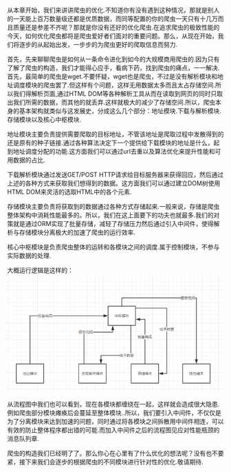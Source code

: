 从本章开始，我们来讲讲爬虫的优化.不知道你有没有遇到这种情况，那就是别人的一天能上百万数量级还都是优质数据，而同等配置的你的爬虫一天只有十几万而且质量还是参差不齐呢？那就是你没有还好的优化爬虫.在追求爬虫的极致性能的今天，如何优化爬虫都将是爬虫爱好者们面对的重要问题。那么，从现在开始，我们将逐步的从起始出发，一步步的为爬虫更好的爬取信息而努力.

首先，先来聊聊爬虫是如何从一条命令进化到如今的大规模商用爬虫的.因为只有了解了爬虫的构造，我们才能得心应手，看病下药，找到爬虫的痛点，一一解决.首先，最简单的爬虫是wget.不要怀疑，wget也是爬虫，不过是没有解析模块和地址调度模块的爬虫罢了.但这样有个问题，这样无用数据太多而且太占存储空间.所以我们得解析页面,通过HTML DOM等各种解析工具从而在读取到网页的同时只取出我们所需的数据，而其他的就丢弃.这样就极大的减少了存储空间.所以，爬虫本身的基本架构就类似与这发展史，分成这么几个部分：地址模块.下载与解析模块.存储模块以及核心中枢模块.

地址模块主要负责提供需要爬取的目标地址，不管该地址是爬取过程中发散得到的还是原有的种子链接.通过各种算法决定下一个提供给下载模块的地址是什么，起到地址调度分配的功能.这方面我们可以通过url去重以及算法优化来提升性能和可用数据的占比.

下载解析模块通过发送GET/POST HTTP请求给目标服务器来获得回应，然后通过上述的各种方式来获取我们想得到的数据。这方面我们可以通过建立DOM树使用HTML DOM来灵活的选取HTML中的各个元素.

存储模块主要负责将获取到的数据通过各种方式存储起来.一般来说，存储是爬虫整体架构中消耗性能最多的。所以，我们在这上面要下的功夫也就最多.我们的对策就是通过ORM实现了批量存储，减轻了存储压力然后通过引入中间件，使得解析与存储模块分离极大的加速了爬虫的运行效率.

核心中枢模块是负责爬虫整体的运转和各模块之间的调度.属于控制模块，不参与实际数据的处理.

大概运行逻辑是这样的：![](./images/7.png)

从流程图中我们也可以看到，现在各模块都缠绕在一起，这样就会造成很大隐患.例如爬虫部分模块瘫痪后会蔓延至整体模块..所以，我们要引入中间件，不仅仅是为了分离模块来达到加速的问题，同时通过将各模块之间拆散用中间件相连，可以有效的防止整体程序都出错的可能.而加入中间件之后的流程图见应对性能瓶颈的消息队列章.

爬虫的构造我们已经明了了。那么你心在心里有了什么优化的想法呢？没有也不要紧，接下来我们会逐步的根据爬虫的不同模块进行针对性的优化.敬请期待.

